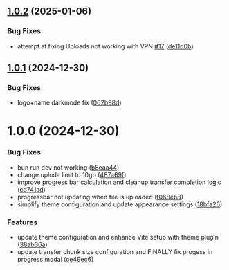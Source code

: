 ## [1.0.2](https://github.com/sadesguy/WebAirDrop/compare/v1.0.1...v1.0.2) (2025-01-06)


### Bug Fixes

* attempt at fixing Uploads not working with VPN [#17](https://github.com/sadesguy/WebAirDrop/issues/17) ([de11d0b](https://github.com/sadesguy/WebAirDrop/commit/de11d0bd05b23f418adf7532be87d8eb83662100))

## [1.0.1](https://github.com/sadesguy/WebAirDrop/compare/v1.0.0...v1.0.1) (2024-12-30)


### Bug Fixes

* logo+name darkmode fix ([062b98d](https://github.com/sadesguy/WebAirDrop/commit/062b98d2aa6d53ff02a56c9fef3cfa20d3260805))

# 1.0.0 (2024-12-30)


### Bug Fixes

* bun run dev not working ([b8eaa44](https://github.com/sadesguy/WebAirDrop/commit/b8eaa4458b7dfe61bdf92641a9f29ac4a95e4415))
* change uploda limit to 10gb ([487a69f](https://github.com/sadesguy/WebAirDrop/commit/487a69f348ff11ca5edf342ac58112d57ba0645e))
* improve progress bar calculation and cleanup transfer completion logic ([cd741ad](https://github.com/sadesguy/WebAirDrop/commit/cd741ad075a897ff234555bf231910f641085302))
* progressbar not updating when file is uploaded ([f068eb8](https://github.com/sadesguy/WebAirDrop/commit/f068eb8a6b54b8fcd453f3ebb8d9e4d8e9d558d3))
* simplify theme configuration and update appearance settings ([18bfa26](https://github.com/sadesguy/WebAirDrop/commit/18bfa26bd67946d6669efbba3cacf8f84fb10239))


### Features

* update theme configuration and enhance Vite setup with theme plugin ([38ab36a](https://github.com/sadesguy/WebAirDrop/commit/38ab36afe989e5d8457402f65d5ae785324268f4))
* update transfer chunk size configuration and FINALLY fix progess in progress modal ([ce49ec6](https://github.com/sadesguy/WebAirDrop/commit/ce49ec6c0eecb3ffc61d5ac42846ee6361de96c4))
